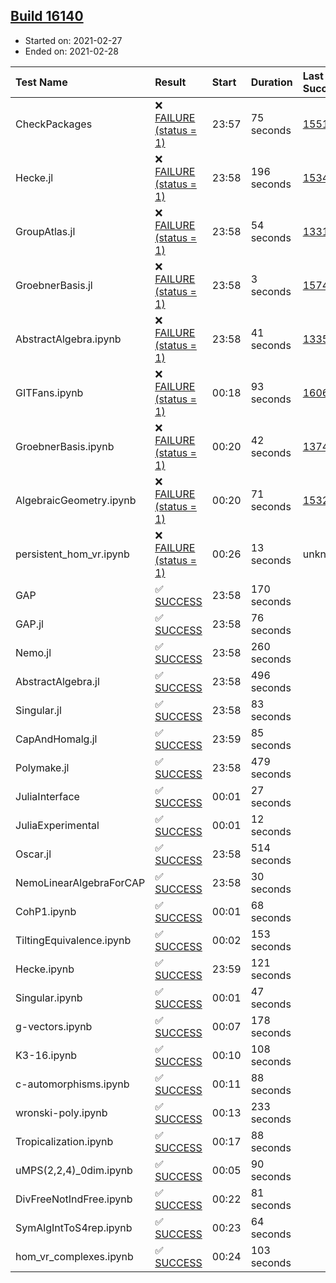 ## [Build 16140](https://oscarci.mathematik.uni-kl.de/job/oscar/16140/)

* Started on: 2021-02-27
* Ended on: 2021-02-28

| Test Name    | Result | Start | Duration | Last Success | First Failure |
|:-------------|:-------|:------|:---------|:-------------|:--------------|
| CheckPackages | ❌ [FAILURE (status = 1)](https://oscarci.mathematik.uni-kl.de/job/oscar/16140/artifact/logs/build-16140/CheckPackages.log) | 23:57 | 75 seconds | [15514](https://oscarci.mathematik.uni-kl.de/job/oscar/15514/) | [15515](https://oscarci.mathematik.uni-kl.de/job/oscar/15515/) |
| Hecke.jl | ❌ [FAILURE (status = 1)](https://oscarci.mathematik.uni-kl.de/job/oscar/16140/artifact/logs/build-16140/Hecke.jl.log) | 23:58 | 196 seconds | [15344](https://oscarci.mathematik.uni-kl.de/job/oscar/15344/) | [15348](https://oscarci.mathematik.uni-kl.de/job/oscar/15348/) |
| GroupAtlas.jl | ❌ [FAILURE (status = 1)](https://oscarci.mathematik.uni-kl.de/job/oscar/16140/artifact/logs/build-16140/GroupAtlas.jl.log) | 23:58 | 54 seconds | [13311](https://oscarci.mathematik.uni-kl.de/job/oscar/13311/) | [13312](https://oscarci.mathematik.uni-kl.de/job/oscar/13312/) |
| GroebnerBasis.jl | ❌ [FAILURE (status = 1)](https://oscarci.mathematik.uni-kl.de/job/oscar/16140/artifact/logs/build-16140/GroebnerBasis.jl.log) | 23:58 | 3 seconds | [15745](https://oscarci.mathematik.uni-kl.de/job/oscar/15745/) | [15746](https://oscarci.mathematik.uni-kl.de/job/oscar/15746/) |
| AbstractAlgebra.ipynb | ❌ [FAILURE (status = 1)](https://oscarci.mathematik.uni-kl.de/job/oscar/16140/artifact/logs/build-16140/AbstractAlgebra.ipynb.log) | 23:58 | 41 seconds | [13355](https://oscarci.mathematik.uni-kl.de/job/oscar/13355/) | [13356](https://oscarci.mathematik.uni-kl.de/job/oscar/13356/) |
| GITFans.ipynb | ❌ [FAILURE (status = 1)](https://oscarci.mathematik.uni-kl.de/job/oscar/16140/artifact/logs/build-16140/GITFans.ipynb.log) | 00:18 | 93 seconds | [16068](https://oscarci.mathematik.uni-kl.de/job/oscar/16068/) | [16069](https://oscarci.mathematik.uni-kl.de/job/oscar/16069/) |
| GroebnerBasis.ipynb | ❌ [FAILURE (status = 1)](https://oscarci.mathematik.uni-kl.de/job/oscar/16140/artifact/logs/build-16140/GroebnerBasis.ipynb.log) | 00:20 | 42 seconds | [13748](https://oscarci.mathematik.uni-kl.de/job/oscar/13748/) | [13749](https://oscarci.mathematik.uni-kl.de/job/oscar/13749/) |
| AlgebraicGeometry.ipynb | ❌ [FAILURE (status = 1)](https://oscarci.mathematik.uni-kl.de/job/oscar/16140/artifact/logs/build-16140/AlgebraicGeometry.ipynb.log) | 00:20 | 71 seconds | [15322](https://oscarci.mathematik.uni-kl.de/job/oscar/15322/) | [15323](https://oscarci.mathematik.uni-kl.de/job/oscar/15323/) |
| persistent_hom_vr.ipynb | ❌ [FAILURE (status = 1)](https://oscarci.mathematik.uni-kl.de/job/oscar/16140/artifact/logs/build-16140/persistent_hom_vr.ipynb.log) | 00:26 | 13 seconds | unknown | unknown |
| GAP | ✅ [SUCCESS](https://oscarci.mathematik.uni-kl.de/job/oscar/16140/artifact/logs/build-16140/GAP.log) | 23:58 | 170 seconds |  |  |
| GAP.jl | ✅ [SUCCESS](https://oscarci.mathematik.uni-kl.de/job/oscar/16140/artifact/logs/build-16140/GAP.jl.log) | 23:58 | 76 seconds |  |  |
| Nemo.jl | ✅ [SUCCESS](https://oscarci.mathematik.uni-kl.de/job/oscar/16140/artifact/logs/build-16140/Nemo.jl.log) | 23:58 | 260 seconds |  |  |
| AbstractAlgebra.jl | ✅ [SUCCESS](https://oscarci.mathematik.uni-kl.de/job/oscar/16140/artifact/logs/build-16140/AbstractAlgebra.jl.log) | 23:58 | 496 seconds |  |  |
| Singular.jl | ✅ [SUCCESS](https://oscarci.mathematik.uni-kl.de/job/oscar/16140/artifact/logs/build-16140/Singular.jl.log) | 23:58 | 83 seconds |  |  |
| CapAndHomalg.jl | ✅ [SUCCESS](https://oscarci.mathematik.uni-kl.de/job/oscar/16140/artifact/logs/build-16140/CapAndHomalg.jl.log) | 23:59 | 85 seconds |  |  |
| Polymake.jl | ✅ [SUCCESS](https://oscarci.mathematik.uni-kl.de/job/oscar/16140/artifact/logs/build-16140/Polymake.jl.log) | 23:58 | 479 seconds |  |  |
| JuliaInterface | ✅ [SUCCESS](https://oscarci.mathematik.uni-kl.de/job/oscar/16140/artifact/logs/build-16140/JuliaInterface.log) | 00:01 | 27 seconds |  |  |
| JuliaExperimental | ✅ [SUCCESS](https://oscarci.mathematik.uni-kl.de/job/oscar/16140/artifact/logs/build-16140/JuliaExperimental.log) | 00:01 | 12 seconds |  |  |
| Oscar.jl | ✅ [SUCCESS](https://oscarci.mathematik.uni-kl.de/job/oscar/16140/artifact/logs/build-16140/Oscar.jl.log) | 23:58 | 514 seconds |  |  |
| NemoLinearAlgebraForCAP | ✅ [SUCCESS](https://oscarci.mathematik.uni-kl.de/job/oscar/16140/artifact/logs/build-16140/NemoLinearAlgebraForCAP.log) | 23:58 | 30 seconds |  |  |
| CohP1.ipynb | ✅ [SUCCESS](https://oscarci.mathematik.uni-kl.de/job/oscar/16140/artifact/logs/build-16140/CohP1.ipynb.log) | 00:01 | 68 seconds |  |  |
| TiltingEquivalence.ipynb | ✅ [SUCCESS](https://oscarci.mathematik.uni-kl.de/job/oscar/16140/artifact/logs/build-16140/TiltingEquivalence.ipynb.log) | 00:02 | 153 seconds |  |  |
| Hecke.ipynb | ✅ [SUCCESS](https://oscarci.mathematik.uni-kl.de/job/oscar/16140/artifact/logs/build-16140/Hecke.ipynb.log) | 23:59 | 121 seconds |  |  |
| Singular.ipynb | ✅ [SUCCESS](https://oscarci.mathematik.uni-kl.de/job/oscar/16140/artifact/logs/build-16140/Singular.ipynb.log) | 00:01 | 47 seconds |  |  |
| g-vectors.ipynb | ✅ [SUCCESS](https://oscarci.mathematik.uni-kl.de/job/oscar/16140/artifact/logs/build-16140/g-vectors.ipynb.log) | 00:07 | 178 seconds |  |  |
| K3-16.ipynb | ✅ [SUCCESS](https://oscarci.mathematik.uni-kl.de/job/oscar/16140/artifact/logs/build-16140/K3-16.ipynb.log) | 00:10 | 108 seconds |  |  |
| c-automorphisms.ipynb | ✅ [SUCCESS](https://oscarci.mathematik.uni-kl.de/job/oscar/16140/artifact/logs/build-16140/c-automorphisms.ipynb.log) | 00:11 | 88 seconds |  |  |
| wronski-poly.ipynb | ✅ [SUCCESS](https://oscarci.mathematik.uni-kl.de/job/oscar/16140/artifact/logs/build-16140/wronski-poly.ipynb.log) | 00:13 | 233 seconds |  |  |
| Tropicalization.ipynb | ✅ [SUCCESS](https://oscarci.mathematik.uni-kl.de/job/oscar/16140/artifact/logs/build-16140/Tropicalization.ipynb.log) | 00:17 | 88 seconds |  |  |
| uMPS(2,2,4)_0dim.ipynb | ✅ [SUCCESS](https://oscarci.mathematik.uni-kl.de/job/oscar/16140/artifact/logs/build-16140/uMPS-2-2-4-_0dim.ipynb.log) | 00:05 | 90 seconds |  |  |
| DivFreeNotIndFree.ipynb | ✅ [SUCCESS](https://oscarci.mathematik.uni-kl.de/job/oscar/16140/artifact/logs/build-16140/DivFreeNotIndFree.ipynb.log) | 00:22 | 81 seconds |  |  |
| SymAlgIntToS4rep.ipynb | ✅ [SUCCESS](https://oscarci.mathematik.uni-kl.de/job/oscar/16140/artifact/logs/build-16140/SymAlgIntToS4rep.ipynb.log) | 00:23 | 64 seconds |  |  |
| hom_vr_complexes.ipynb | ✅ [SUCCESS](https://oscarci.mathematik.uni-kl.de/job/oscar/16140/artifact/logs/build-16140/hom_vr_complexes.ipynb.log) | 00:24 | 103 seconds |  |  |

